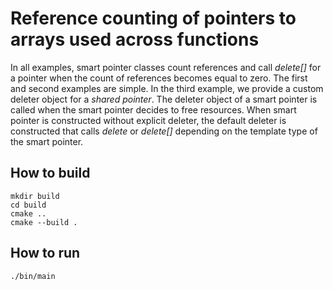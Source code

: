 # Reference counting of pointers to arrays used across functions

In all examples, smart pointer classes count references and call *delete[]* for a pointer when the count of references becomes equal to zero. The first and second examples are simple. In the third example, we provide a custom deleter object for a *shared pointer*. The deleter object of a smart pointer is called when the smart pointer decides to free resources. When smart pointer is constructed without explicit deleter, the default deleter is constructed that calls *delete* or *delete[]* depending on the template type of the smart pointer.

## How to build
```
mkdir build
cd build
cmake ..
cmake --build .
```

## How to run
```
./bin/main

```
